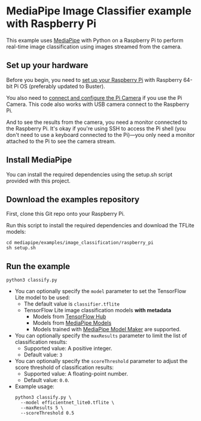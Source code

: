 # MediaPipe Image Classifier example with Raspberry Pi

This example uses [MediaPipe](https://github.com/google/mediapipe) with Python on
a Raspberry Pi to perform real-time image classification using images
streamed from the camera.

## Set up your hardware

Before you begin, you need to
[set up your Raspberry Pi](https://projects.raspberrypi.org/en/projects/raspberry-pi-setting-up)
with Raspberry 64-bit Pi OS (preferably updated to Buster).

You also need to [connect and configure the Pi Camera](
https://www.raspberrypi.org/documentation/configuration/camera.md) if you use
the Pi Camera. This code also works with USB camera connect to the Raspberry Pi.

And to see the results from the camera, you need a monitor connected
to the Raspberry Pi. It's okay if you're using SSH to access the Pi shell
(you don't need to use a keyboard connected to the Pi)—you only need a monitor
attached to the Pi to see the camera stream.

## Install MediaPipe

You can install the required dependencies using the setup.sh script provided with this project.

## Download the examples repository

First, clone this Git repo onto your Raspberry Pi.

Run this script to install the required dependencies and download the TFLite models:

```
cd mediapipe/examples/image_classification/raspberry_pi
sh setup.sh
```

## Run the example
```
python3 classify.py
```
*   You can optionally specify the `model` parameter to set the TensorFlow Lite
    model to be used:
    *   The default value is `classifier.tflite`
    *   TensorFlow Lite image classification models **with metadata**  
        * Models from [TensorFlow Hub](https://tfhub.dev/tensorflow/collections/lite/task-library/image-classifier/1)
        * Models from [MediaPipe Models](https://developers.google.com/mediapipe/solutions/vision/image_classifier/index#models)
        * Models trained with [MediaPipe Model Maker](https://developers.google.com/mediapipe/solutions/customization/image_classifier) are supported.
*   You can optionally specify the `maxResults` parameter to limit the list of
    classification results:
    *   Supported value: A positive integer.
    *   Default value: `3`
*   You can optionally specify the `scoreThreshold` parameter to adjust the
    score threshold of classification results:
    *   Supported value: A floating-point number.
    *   Default value: `0.0`.
*   Example usage:
    ```
    python3 classify.py \
      --model efficientnet_lite0.tflite \
      --maxResults 5 \
      --scoreThreshold 0.5
    ```
